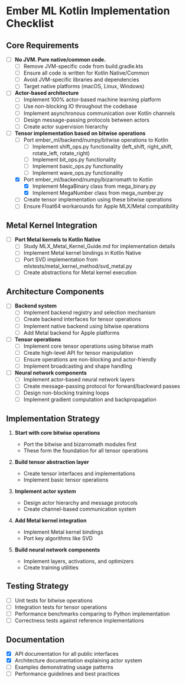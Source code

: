 # Ember ML Kotlin Implementation Checklist

## Core Requirements

- [ ] **No JVM. Pure native/common code.**
  - [ ] Remove JVM-specific code from build.gradle.kts
  - [ ] Ensure all code is written for Kotlin Native/Common
  - [ ] Avoid JVM-specific libraries and dependencies
  - [ ] Target native platforms (macOS, Linux, Windows)

- [ ] **Actor-based architecture**
  - [ ] Implement 100% actor-based machine learning platform
  - [ ] Use non-blocking IO throughout the codebase
  - [ ] Implement asynchronous communication over Kotlin channels
  - [ ] Design message-passing protocols between actors
  - [ ] Create actor supervision hierarchy

- [ ] **Tensor implementation based on bitwise operations**
  - [ ] Port ember_ml/backend/numpy/bitwise operations to Kotlin
    - [ ] Implement shift_ops.py functionality (left_shift, right_shift, rotate_left, rotate_right)
    - [ ] Implement bit_ops.py functionality
    - [ ] Implement basic_ops.py functionality
    - [ ] Implement wave_ops.py functionality
  - [x] Port ember_ml/backend/numpy/bizarromath to Kotlin
    - [x] Implement MegaBinary class from mega_binary.py
    - [x] Implement MegaNumber class from mega_number.py
  - [ ] Create tensor implementation using these bitwise operations
  - [ ] Ensure Float64 workarounds for Apple MLX/Metal compatibility

## Metal Kernel Integration

- [ ] **Port Metal kernels to Kotlin Native**
  - [ ] Study MLX_Metal_Kernel_Guide.md for implementation details
  - [ ] Implement Metal kernel bindings in Kotlin Native
  - [ ] Port SVD implementation from mlxtests/metal_kernel_method/svd_metal.py
  - [ ] Create abstractions for Metal kernel execution

## Architecture Components

- [ ] **Backend system**
  - [ ] Implement backend registry and selection mechanism
  - [ ] Create backend interfaces for tensor operations
  - [ ] Implement native backend using bitwise operations
  - [ ] Add Metal backend for Apple platforms

- [ ] **Tensor operations**
  - [ ] Implement core tensor operations using bitwise math
  - [ ] Create high-level API for tensor manipulation
  - [ ] Ensure operations are non-blocking and actor-friendly
  - [ ] Implement broadcasting and shape handling

- [ ] **Neural network components**
  - [ ] Implement actor-based neural network layers
  - [ ] Create message-passing protocol for forward/backward passes
  - [ ] Design non-blocking training loops
  - [ ] Implement gradient computation and backpropagation

## Implementation Strategy

1. **Start with core bitwise operations**
   - Port the bitwise and bizarromath modules first
   - These form the foundation for all tensor operations

2. **Build tensor abstraction layer**
   - Create tensor interfaces and implementations
   - Implement basic tensor operations

3. **Implement actor system**
   - Design actor hierarchy and message protocols
   - Create channel-based communication system

4. **Add Metal kernel integration**
   - Implement Metal kernel bindings
   - Port key algorithms like SVD

5. **Build neural network components**
   - Implement layers, activations, and optimizers
   - Create training utilities

## Testing Strategy

- [ ] Unit tests for bitwise operations
- [ ] Integration tests for tensor operations
- [ ] Performance benchmarks comparing to Python implementation
- [ ] Correctness tests against reference implementations

## Documentation

- [x] API documentation for all public interfaces
- [x] Architecture documentation explaining actor system
- [ ] Examples demonstrating usage patterns
- [ ] Performance guidelines and best practices
